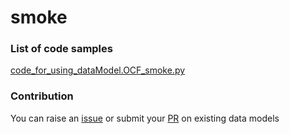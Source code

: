 # smoke

### List of code samples 

<!-- 50-List of code -->

<!-- [code entry](link) -->
[code_for_using_dataModel.OCF_smoke.py](https://github.com/smart-data-models/dataModel.OCF/blob/master/smoke/code/code_for_using_dataModel.OCF_smoke.py)


<!-- /50-List of code -->

### Contribution
You can raise an [issue](https://github.com/smart-data-models/dataModel.OCF/issues) or submit your [PR](https://github.com/smart-data-models/dataModel.OCF/pulls) on existing data models
